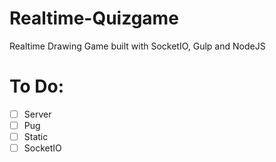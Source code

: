 # Realtime-Quizgame

Realtime Drawing Game built with SocketIO, Gulp and NodeJS


# To Do:

- [ ] Server
- [ ] Pug
- [ ] Static
- [ ] SocketIO